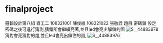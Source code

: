 # finalproject
邏輯設計第八組 資工二 108321001 陳俊維 108321022 張敬詮
題目:密碼鎖
設定密碼之後可進行猜測,猜錯所會繼續亮著,並且led會亮出解鎖的圖
![S__44883978](https://user-images.githubusercontent.com/61571570/104685176-6556c280-5735-11eb-9f15-84ca752b3fad.jpg)
猜對會亮猜對的燈,並且led會亮出鎖住的圖,
![S__44883976](https://user-images.githubusercontent.com/61571570/104685253-8d462600-5735-11eb-8901-d72ce86c2fbd.jpg)
